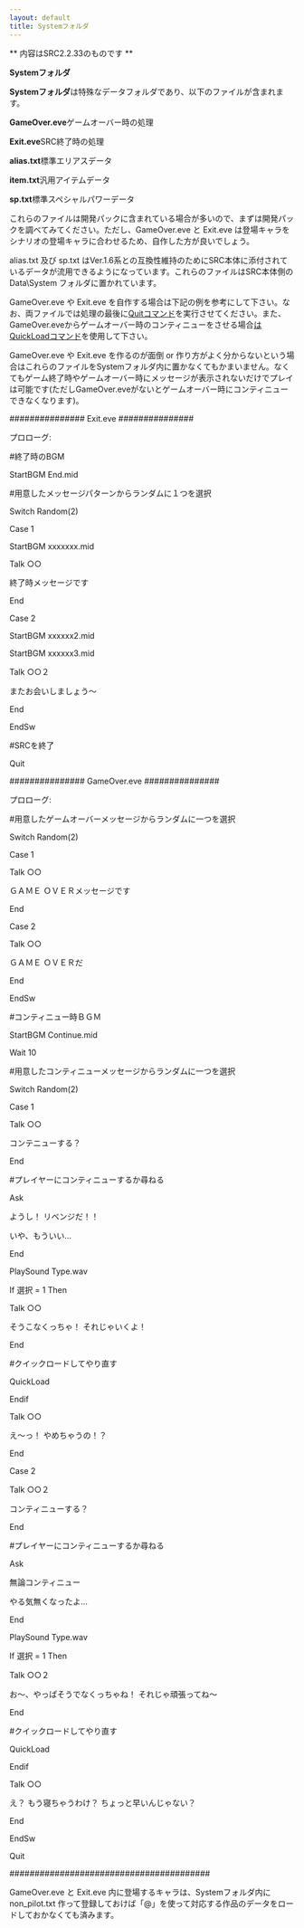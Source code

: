 ```yaml
---
layout: default
title: Systemフォルダ
---
```

** 内容はSRC2.2.33のものです **

**Systemフォルダ**

**Systemフォルダ**は特殊なデータフォルダであり、以下のファイルが含まれます。

**GameOver.eve**ゲームオーバー時の処理

**Exit.eve**SRC終了時の処理

**alias.txt**標準エリアスデータ

**item.txt**汎用アイテムデータ

**sp.txt**標準スペシャルパワーデータ

これらのファイルは開発パックに含まれている場合が多いので、まずは開発パックを調べてみてください。ただし、GameOver.eve と Exit.eve は登場キャラをシナリオの登場キャラに合わせるため、自作した方が良いでしょう。

alias.txt 及び sp.txt はVer.1.6系との互換性維持のためにSRC本体に添付されているデータが流用できるようになっています。これらのファイルはSRC本体側の Data\System フォルダに置かれています。

GameOver.eve や Exit.eve を自作する場合は下記の例を参考にして下さい。なお、両ファイルでは処理の最後に[Quitコマンド](Quitコマンド.md)を実行させてください。また、GameOver.eveからゲームオーバー時のコンティニューをさせる場合[はQuickLoadコマンド](はじめに.md)を使用して下さい。

GameOver.eve や Exit.eve を作るのが面倒 or 作り方がよく分からないという場合はこれらのファイルをSystemフォルダ内に置かなくてもかまいません。なくてもゲーム終了時やゲームオーバー時にメッセージが表示されないだけでプレイは可能です(ただしGameOver.eveがないとゲームオーバー時にコンティニューできなくなります)。

############### Exit.eve ###############

プロローグ:

#終了時のBGM

StartBGM End.mid

#用意したメッセージパターンからランダムに１つを選択

Switch Random(2)

Case 1

StartBGM xxxxxxx.mid

Talk ○○

終了時メッセージです

End

Case 2

StartBGM xxxxxx2.mid

StartBGM xxxxxx3.mid

Talk ○○２

またお会いしましょう～

End

EndSw

#SRCを終了

Quit

############### GameOver.eve ###############

プロローグ:

#用意したゲームオーバーメッセージからランダムに一つを選択

Switch Random(2)

Case 1

Talk ○○

ＧＡＭＥ ＯＶＥＲメッセージです

End

Case 2

Talk ○○

ＧＡＭＥ ＯＶＥＲだ

End

EndSw

#コンティニュー時ＢＧＭ

StartBGM Continue.mid

Wait 10

#用意したコンティニューメッセージからランダムに一つを選択

Switch Random(2)

Case 1

Talk ○○

コンテニューする？

End

#プレイヤーにコンティニューするか尋ねる

Ask

ようし！ リベンジだ！！

いや、もういい…

End

PlaySound Type.wav

If 選択 = 1 Then

Talk ○○

そうこなくっちゃ！ それじゃいくよ！

End

#クイックロードしてやり直す

QuickLoad

Endif

Talk ○○

え～っ！ やめちゃうの！？

End

Case 2

Talk ○○２

コンティニューする？

End

#プレイヤーにコンティニューするか尋ねる

Ask

無論コンティニュー

やる気無くなったよ…

End

PlaySound Type.wav

If 選択 = 1 Then

Talk ○○２

お～、やっぱそうでなくっちゃね！ それじゃ頑張ってね～

End

#クイックロードしてやり直す

QuickLoad

Endif

Talk ○○

え？ もう寝ちゃうわけ？ ちょっと早いんじゃない？

End

EndSw

Quit

########################################

GameOver.eve と Exit.eve 内に登場するキャラは、Systemフォルダ内に non\_pilot.txt 作って登録しておけば「@」を使って対応する作品のデータをロードしておかなくても済みます。
